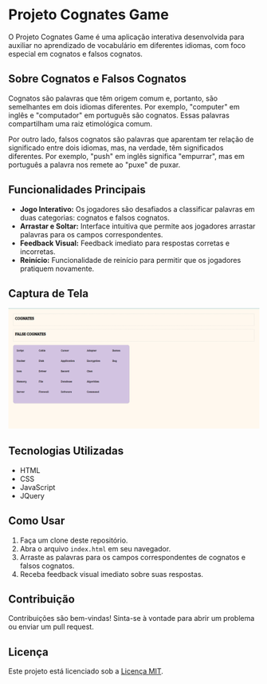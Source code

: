# Projeto Cognates Game

O Projeto Cognates Game é uma aplicação interativa desenvolvida para auxiliar no aprendizado de vocabulário em diferentes idiomas, com foco especial em cognatos e falsos cognatos.

## Sobre Cognatos e Falsos Cognatos

Cognatos são palavras que têm origem comum e, portanto, são semelhantes em dois idiomas diferentes. Por exemplo, "computer" em inglês e "computador" em português são cognatos. Essas palavras compartilham uma raiz etimológica comum.

Por outro lado, falsos cognatos são palavras que aparentam ter relação de significado entre dois idiomas, mas, na verdade, têm significados diferentes. Por exemplo, "push" em inglês significa "empurrar", mas em português a palavra nos remete ao "puxe" de puxar.

## Funcionalidades Principais

- **Jogo Interativo:** Os jogadores são desafiados a classificar palavras em duas categorias: cognatos e falsos cognatos.
- **Arrastar e Soltar:** Interface intuitiva que permite aos jogadores arrastar palavras para os campos correspondentes.
- **Feedback Visual:** Feedback imediato para respostas corretas e incorretas.
- **Reinício:** Funcionalidade de reinício para permitir que os jogadores pratiquem novamente.

## Captura de Tela

![Captura de Tela do Projeto Cognates Game](assets/img/game.png)

## Tecnologias Utilizadas

- HTML
- CSS
- JavaScript
- JQuery

## Como Usar

1. Faça um clone deste repositório.
2. Abra o arquivo `index.html` em seu navegador.
3. Arraste as palavras para os campos correspondentes de cognatos e falsos cognatos.
4. Receba feedback visual imediato sobre suas respostas.

## Contribuição

Contribuições são bem-vindas! Sinta-se à vontade para abrir um problema ou enviar um pull request.

## Licença

Este projeto está licenciado sob a [Licença MIT](LICENSE).
